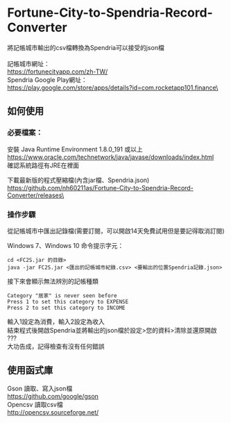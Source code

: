 # Fortune-City-to-Spendria-Record-Converter
將記帳城市輸出的csv檔轉換為Spendria可以接受的json檔\
\
記帳城市網址：\
https://fortunecityapp.com/zh-TW/ \
Spendria Google Play網址：\
https://play.google.com/store/apps/details?id=com.rocketapp101.finance\


## 如何使用

### 必要檔案：

安裝 Java Runtime Environment 1.8.0_191 或以上\
https://www.oracle.com/technetwork/java/javase/downloads/index.html \
確認系統路徑有JRE在裡面

下載最新版的程式壓縮檔(內含jar檔、Spendria.json)\
https://github.com/nh60211as/Fortune-City-to-Spendria-Record-Converter/releases\

### 操作步驟
從記帳城市中匯出記錄檔(需要訂閱，可以開啟14天免費試用但是要記得取消訂閱)

Windows 7、Windows 10 命令提示字元：
```
cd <FC2S.jar 的目錄>
java -jar FC2S.jar <匯出的記帳城市紀錄.csv> <要輸出的位置Spendria記錄.json>
```
接下來會顯示無法辨別的記帳種類
```
Category "居家" is never seen before
Press 1 to set this category to EXPENSE
Press 2 to set this category to INCOME
```
輸入1設定為消費，輸入2設定為收入\
結束程式後開啟Spendria並將輸出的json檔於設定>您的資料>清除並還原開啟\
???\
大功告成，記得檢查有沒有任何錯誤


## 使用函式庫
Gson 讀取、寫入json檔\
https://github.com/google/gson \
Opencsv 讀取csv檔\
http://opencsv.sourceforge.net/
